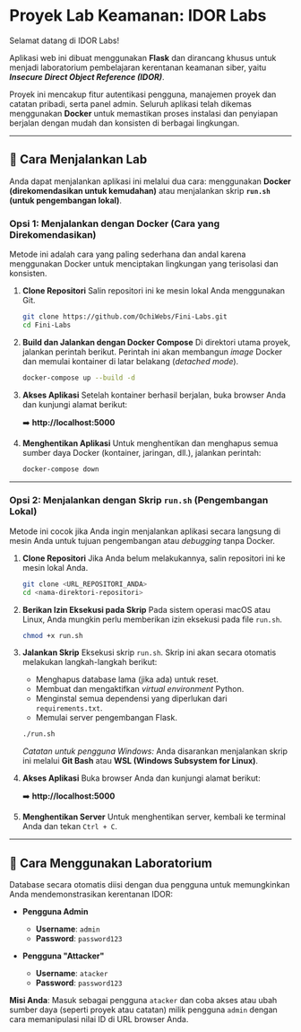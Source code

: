 # Proyek Lab Keamanan: IDOR Labs

Selamat datang di IDOR Labs!

Aplikasi web ini dibuat menggunakan **Flask** dan dirancang khusus untuk menjadi laboratorium pembelajaran kerentanan keamanan siber, yaitu ***Insecure Direct Object Reference (IDOR)***.

Proyek ini mencakup fitur autentikasi pengguna, manajemen proyek dan catatan pribadi, serta panel admin. Seluruh aplikasi telah dikemas menggunakan **Docker** untuk memastikan proses instalasi dan penyiapan berjalan dengan mudah dan konsisten di berbagai lingkungan.

---

## 🚀 Cara Menjalankan Lab

Anda dapat menjalankan aplikasi ini melalui dua cara: menggunakan **Docker (direkomendasikan untuk kemudahan)** atau menjalankan skrip **`run.sh` (untuk pengembangan lokal)**.

### Opsi 1: Menjalankan dengan Docker (Cara yang Direkomendasikan)

Metode ini adalah cara yang paling sederhana dan andal karena menggunakan Docker untuk menciptakan lingkungan yang terisolasi dan konsisten.

1.  **Clone Repositori**
    Salin repositori ini ke mesin lokal Anda menggunakan Git.
    ```bash
    git clone https://github.com/OchiWebs/Fini-Labs.git
    cd Fini-Labs
    ```

2.  **Build dan Jalankan dengan Docker Compose**
    Di direktori utama proyek, jalankan perintah berikut. Perintah ini akan membangun *image* Docker dan memulai kontainer di latar belakang (*detached mode*).
    ```bash
    docker-compose up --build -d
    ```

3.  **Akses Aplikasi**
    Setelah kontainer berhasil berjalan, buka browser Anda dan kunjungi alamat berikut:

    ➡️ **http://localhost:5000**

4.  **Menghentikan Aplikasi**
    Untuk menghentikan dan menghapus semua sumber daya Docker (kontainer, jaringan, dll.), jalankan perintah:
    ```bash
    docker-compose down
    ```

---

### Opsi 2: Menjalankan dengan Skrip `run.sh` (Pengembangan Lokal)

Metode ini cocok jika Anda ingin menjalankan aplikasi secara langsung di mesin Anda untuk tujuan pengembangan atau *debugging* tanpa Docker.

1.  **Clone Repositori**
    Jika Anda belum melakukannya, salin repositori ini ke mesin lokal Anda.
    ```bash
    git clone <URL_REPOSITORI_ANDA>
    cd <nama-direktori-repositori>
    ```

2.  **Berikan Izin Eksekusi pada Skrip**
    Pada sistem operasi macOS atau Linux, Anda mungkin perlu memberikan izin eksekusi pada file `run.sh`.
    ```bash
    chmod +x run.sh
    ```

3.  **Jalankan Skrip**
    Eksekusi skrip `run.sh`. Skrip ini akan secara otomatis melakukan langkah-langkah berikut:
    * Menghapus database lama (jika ada) untuk reset.
    * Membuat dan mengaktifkan *virtual environment* Python.
    * Menginstal semua dependensi yang diperlukan dari `requirements.txt`.
    * Memulai server pengembangan Flask.

    ```bash
    ./run.sh
    ```
    *Catatan untuk pengguna Windows:* Anda disarankan menjalankan skrip ini melalui **Git Bash** atau **WSL (Windows Subsystem for Linux)**.

4.  **Akses Aplikasi**
    Buka browser Anda dan kunjungi alamat berikut:

    ➡️ **http://localhost:5000**

5.  **Menghentikan Server**
    Untuk menghentikan server, kembali ke terminal Anda dan tekan `Ctrl + C`.

---

## 🧪 Cara Menggunakan Laboratorium

Database secara otomatis diisi dengan dua pengguna untuk memungkinkan Anda mendemonstrasikan kerentanan IDOR:

* **Pengguna Admin**
    * **Username**: `admin`
    * **Password**: `password123`

* **Pengguna "Attacker"**
    * **Username**: `atacker`
    * **Password**: `password123`


**Misi Anda**: Masuk sebagai pengguna `atacker` dan coba akses atau ubah sumber daya (seperti proyek atau catatan) milik pengguna `admin` dengan cara memanipulasi nilai ID di URL browser Anda.

